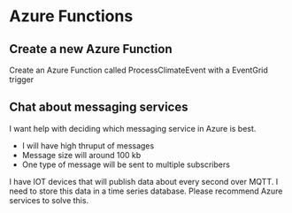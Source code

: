 # Azure Functions

## Create a new Azure Function

Create an Azure Function called ProcessClimateEvent with a EventGrid trigger

## Chat about messaging services

I want help with deciding which messaging service in Azure is best. 

* I will have high thruput of messages
* Message size will around 100 kb
* One type of message will be sent to multiple subscribers



I have IOT devices that will publish data about every second over MQTT. I need to store this data in a time series database. Please recommend Azure services to solve this. 

